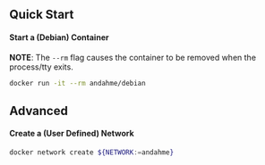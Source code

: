## Quick Start

#### Start a (Debian) Container
**NOTE**: The `--rm` flag causes the container to be removed when the process/tty exits.
```bash
docker run -it --rm andahme/debian
```

## Advanced

#### Create a (User Defined) Network
```bash
docker network create ${NETWORK:=andahme}
```

